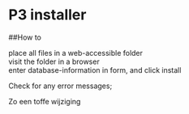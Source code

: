 # P3 installer

##How to

place all files in a web-accessible folder  
visit the folder in a browser  
enter database-information in form, and click install

Check for any error messages;

Zo een toffe wijziging
